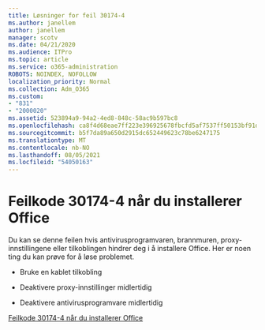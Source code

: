 ```yaml
---
title: Løsninger for feil 30174-4
ms.author: janellem
author: janellem
manager: scotv
ms.date: 04/21/2020
ms.audience: ITPro
ms.topic: article
ms.service: o365-administration
ROBOTS: NOINDEX, NOFOLLOW
localization_priority: Normal
ms.collection: Adm_O365
ms.custom:
- "831"
- "2000020"
ms.assetid: 523894a9-94a2-4ed8-848c-58ac9b597bc8
ms.openlocfilehash: ca8f4d68eae7ff223e396925678fbcfd5af7537ff50153bf91d35ed04b41b554
ms.sourcegitcommit: b5f7da89a650d2915dc652449623c78be6247175
ms.translationtype: MT
ms.contentlocale: nb-NO
ms.lasthandoff: 08/05/2021
ms.locfileid: "54050163"
---
```

# <a name="error-code-30174-4-when-installing-office"></a>Feilkode 30174-4 når du installerer Office

Du kan se denne feilen hvis antivirusprogramvaren, brannmuren, proxy-innstillingene eller tilkoblingen hindrer deg i å installere Office. Her er noen ting du kan prøve for å løse problemet.
  
- Bruke en kablet tilkobling

- Deaktivere proxy-innstillinger midlertidig

- Deaktivere antivirusprogramvare midlertidig

[Feilkode 30174-4 når du installerer Office](https://support.office.com/article/5d5551db-266f-47b3-93fc-d51c2e8f4c0b?wt.mc_id=Alchemy_ClientDIA)
  